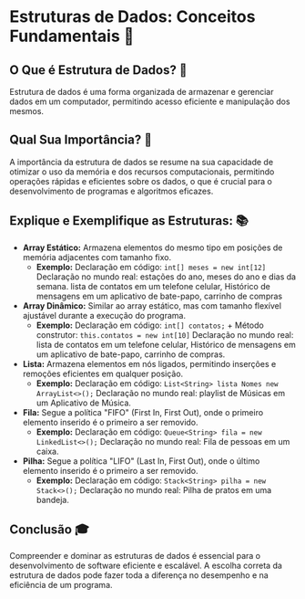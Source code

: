 # Estruturas de Dados: Conceitos Fundamentais 💾

## O Que é Estrutura de Dados? 🤔
Estrutura de dados é uma forma organizada de armazenar e gerenciar dados em um computador, permitindo acesso eficiente e manipulação dos mesmos.

## Qual Sua Importância? 🌟
A importância da estrutura de dados se resume na sua capacidade de otimizar o uso da memória e dos recursos computacionais, permitindo operações rápidas e eficientes sobre os dados, o que é crucial para o desenvolvimento de programas e algoritmos eficazes.

## Explique e Exemplifique as Estruturas: 📚
- **Array Estático:** Armazena elementos do mesmo tipo em posições de memória adjacentes com tamanho fixo.
  - **Exemplo:** Declaração em código: `int[] meses = new int[12]` Declaração no mundo real: estações do ano, meses do ano e dias da semana. lista de contatos em um telefone celular, Histórico de mensagens em um aplicativo de bate-papo, carrinho de compras
- **Array Dinâmico:** Similar ao array estático, mas com tamanho flexível ajustável durante a execução do programa.
  - **Exemplo:** Declaração em código: `int[] contatos;` + Método construtor: `this.contatos = new int[10]` Declaração no mundo real: lista de contatos em um telefone celular, Histórico de mensagens em um aplicativo de bate-papo, carrinho de compras.
- **Lista:** Armazena elementos em nós ligados, permitindo inserções e remoções eficientes em qualquer posição.
  - **Exemplo:** Declaração em código: `List<String> lista Nomes new ArrayList<>();` Declaração no mundo real: playlist de Músicas em um Aplicativo de Música.
- **Fila:** Segue a política "FIFO" (First In, First Out), onde o primeiro elemento inserido é o primeiro a ser removido.
  - **Exemplo:** Declaração em código: `Queue<String> fila = new LinkedList<>();` Declaração no mundo real: Fila de pessoas em um caixa.
- **Pilha:** Segue a política "LIFO" (Last In, First Out), onde o último elemento inserido é o primeiro a ser removido.
  - **Exemplo:** Declaração em código: `Stack<String> pilha = new Stack<>();` Declaração no mundo real: Pilha de pratos em uma bandeja.

## Conclusão 🎓
Compreender e dominar as estruturas de dados é essencial para o desenvolvimento de software eficiente e escalável. A escolha correta da estrutura de dados pode fazer toda a diferença no desempenho e na eficiência de um programa.
